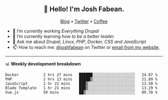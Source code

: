 <h2 align="center">👋 Hello! I'm Josh Fabean.</h2>
<p align="center">
  <a href="https://joshfabean.com">Blog</a> •
  <a href="https://twitter.com/fabean">Twitter</a> •
  <a href="https://www.buymeacoffee.com/LSxne6Yr4">Coffee</a>
</p>

- 🔭 I’m currently working *Everything Drupal*
- 🌱 I’m currently learning *how to be a better leader.*
- 💬 Ask me about *Drupal, Linux, PHP, Docker, CSS and JavaScript*
- 📫 How to reach me: [@joshfabean](https://twitter.com/joshfabean) on Twitter or [email from my website](https://joshfabean.com).

-------

📊 **Weekly development breakdown**
<!--START_SECTION:waka-->
```text
Docker           2 hrs 27 mins   ██████░░░░░░░░░░░░░░░░░░░   24.07 % 
PHP              2 hrs 13 mins   █████▒░░░░░░░░░░░░░░░░░░░   21.89 % 
JavaScript       1 hr 22 mins    ███▒░░░░░░░░░░░░░░░░░░░░░   13.50 % 
Blade Template   1 hr 21 mins    ███▒░░░░░░░░░░░░░░░░░░░░░   13.29 % 
Vue.js           59 mins         ██▒░░░░░░░░░░░░░░░░░░░░░░   09.70 % 
```
<!--END_SECTION:waka-->

<!--
**fabean/fabean** is a ✨ _special_ ✨ repository because its `README.md` (this file) appears on your GitHub profile.

Here are some ideas to get you started:

- 🔭 I’m currently working on ...
- 🌱 I’m currently learning ...
- 👯 I’m looking to collaborate on ...
- 🤔 I’m looking for help with ...
- 💬 Ask me about ...
- 📫 How to reach me: ...
- 😄 Pronouns: ...
- ⚡ Fun fact: ...
-->
